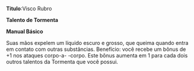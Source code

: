 **Titulo**:Visco Rubro

**Talento de Tormenta**

**Manual Básico**

 Suas mãos expelem um líquido escuro e grosso, que queima quando entra em contato com outras substâncias. Benefício: você recebe um bônus de +1 nos ataques corpo-a- -corpo. Este bônus aumenta em 1 para cada dois outros talentos da Tormenta que você possui.